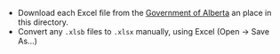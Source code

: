 * Download each Excel file from the [Government of Alberta](https://open.alberta.ca/opendata/class-size-by-school-year-jurisdiction-and-grade-alberta) an place in this directory.
* Convert any `.xlsb` files to `.xlsx` manually, using Excel (Open -> Save As...)
